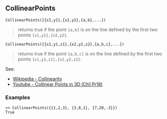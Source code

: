 ## CollinearPoints

```
CollinearPoints({{x1,y1},{x2,y2},{a,b},...})
```

> returns true if the point `{a,b]` is on the line defined by the first two points `{x1,y1},{x2,y2}`.

```
CollinearPoints({{x1,y1,z1},{x2,y2,z2},{a,b,c},...})
```

> returns true if the point `{a,b,c]` is on the line defined by the first two points `{x1,y1,z1},{x2,y2,z2}`.

See:
* [Wikipedia - Collinearity](https://en.wikipedia.org/wiki/Collinearity)
* [Youtube - Collinear Points in 3D (Ch1 Pr18)](https://youtu.be/UDt9M8_zxlw)

### Examples


``` 
>> CollinearPoints({{1,2,3}, {3,8,1}, {7,20,-3}}) 
True
```
